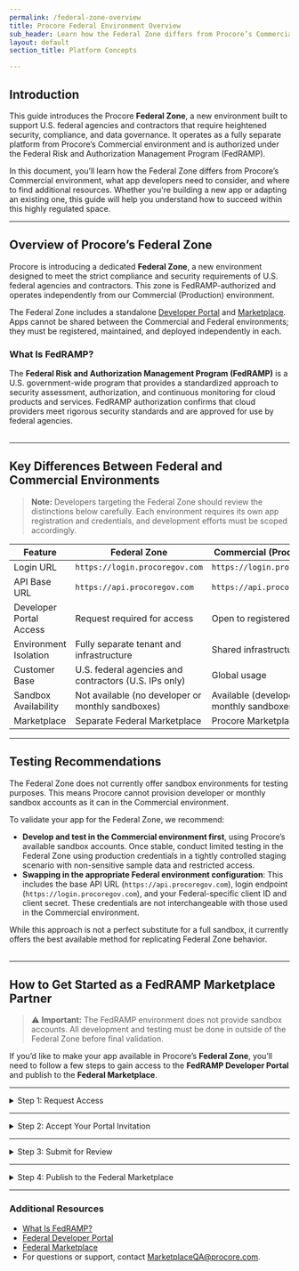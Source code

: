 ```yaml
---
permalink: /federal-zone-overview
title: Procore Federal Environment Overview
sub_header: Learn how the Federal Zone differs from Procore’s Commercial environment and what developers need to know.
layout: default
section_title: Platform Concepts

---
```


## Introduction
This guide introduces the Procore **Federal Zone**, a new environment built to support U.S. federal agencies and contractors that require heightened security, compliance, and data governance. It operates as a fully separate platform from Procore’s Commercial environment and is authorized under the Federal Risk and Authorization Management Program (FedRAMP).

In this document, you’ll learn how the Federal Zone differs from Procore’s Commercial environment, what app developers need to consider, and where to find additional resources. Whether you're building a new app or adapting an existing one, this guide will help you understand how to succeed within this highly regulated space.

***

## Overview of Procore’s Federal Zone
Procore is introducing a dedicated **Federal Zone**, a new environment designed to meet the strict compliance and security requirements of U.S. federal agencies and contractors. This zone is FedRAMP-authorized and operates independently from our Commercial (Production) environment.

The Federal Zone includes a standalone <a target="_blank" href="https://developers.procoregov.com/">Developer Portal</a> and <a target="_blank" href="https://marketplace.procoregov.com/">Marketplace</a>. Apps cannot be shared between the Commercial and Federal environments; they must be registered, maintained, and deployed independently in each.

### What Is FedRAMP?
The **Federal Risk and Authorization Management Program (FedRAMP)** is a U.S. government-wide program that provides a standardized approach to security assessment, authorization, and continuous monitoring for cloud products and services. FedRAMP authorization confirms that cloud providers meet rigorous security standards and are approved for use by federal agencies.
<br><br>

***
## Key Differences Between Federal and Commercial Environments
> **Note:** Developers targeting the Federal Zone should review the distinctions below carefully. Each environment requires its own app registration and credentials, and development efforts must be scoped accordingly.
<div class="details-bottom-spacing"></div>


| Feature                     | Federal Zone                                            | Commercial (Production)                   |
|-----------------------------|---------------------------------------------------------|-------------------------------------------|
| Login URL                   | `https://login.procoregov.com`                          | `https://login.procore.com`               |
| API Base URL                | `https://api.procoregov.com`                            | `https://api.procore.com/`                |
| Developer Portal Access     | Request required for access                             | Open to registered users                  |
| Environment Isolation       | Fully separate tenant and infrastructure                | Shared infrastructure                     |
| Customer Base               | U.S. federal agencies and contractors (U.S. IPs only)   | Global usage                              |
| Sandbox Availability        | Not available (no developer or monthly sandboxes)       | Available (developer and monthly sandboxes) |
| Marketplace                 | Separate Federal Marketplace                            | Procore Marketplace                       |

<div class="details-bottom-spacing"></div>

***

## Testing Recommendations
The Federal Zone does not currently offer sandbox environments for testing purposes. This means Procore cannot provision developer or monthly sandbox accounts as it can in the Commercial environment.

To validate your app for the Federal Zone, we recommend:
- **Develop and test in the Commercial environment first**, using Procore’s available sandbox accounts. Once stable, conduct limited testing in the Federal Zone using production credentials in a tightly controlled staging scenario with non-sensitive sample data and restricted access.
- **Swapping in the appropriate Federal environment configuration**: This includes the base API URL (`https://api.procoregov.com`), login endpoint (`https://login.procoregov.com`), and your Federal-specific client ID and client secret. These credentials are not interchangeable with those used in the Commercial environment.

While this approach is not a perfect substitute for a full sandbox, it currently offers the best available method for replicating Federal Zone behavior.
<br><br>

***

## How to Get Started as a FedRAMP Marketplace Partner

> ⚠️ **Important:** The FedRAMP environment does not provide sandbox accounts. All development and testing must be done in outside of the Federal Zone before final validation.

If you’d like to make your app available in Procore’s **Federal Zone**, you’ll need to follow a few steps to gain access to the **FedRAMP Developer Portal** and publish to the **Federal Marketplace**.

***

<details>
<summary class="collapseListTierOne">Step 1: Request Access</summary>
<p>
    Send an email to <a href="mailto:MarketplaceQA@procore.com">MarketplaceQA@procore.com</a> with the following details:
</p>
<ul>
    <li>Your company name</li>
    <li>Confirmation of your intent to build for FedRAMP</li>
    <li>Contact details for all collaborators who will need access</li>
</ul>
<p>
    Additionally, to qualify for access, you must:
</p>
<ul>
    <li>Already be a Procore Marketplace partner</li>
    <li>Plan to list in the FedRAMP Marketplace</li>
    <li>Provide proof of your FedRAMP status (such as an ATO – Authorization to Operate – or reference to your inclusion on the official FedRAMP Marketplace)</li>
</ul>
</details>

***
<details>
<summary class="collapseListTierOne">Step 2: Accept Your Portal Invitation</summary>
<p>
    Once verified, you’ll receive an email invitation to the <strong>FedRAMP Developer Portal</strong>. Accept the invite, and you’ll be able to begin:
</p>
<ul>
    <li>Building or adapting your app</li>
    <li>Preparing your FedRAMP-specific Marketplace listing</li>
</ul>
</details>

***
<details>
<summary class="collapseListTierOne">Step 3: Submit for Review</summary>
<p>
    When your app is ready, submit it for validation. Procore will review:
</p>
<ul>
    <li>Functionality</li>
    <li>FedRAMP compliance</li>
    <li>Data handling practices</li>
    <li>Your Marketplace listing and documentation</li>
</ul>
</details>

***
<details>
<summary class="collapseListTierOne">Step 4: Publish to the Federal Marketplace</summary>
<p>
    After successful validation, your app will be listed in the <strong>Procore FedRAMP Marketplace</strong> for U.S. federal agencies and contractors.
</p>
</details>

***
### Additional Resources
- <a target="_blank" href="https://www.fedramp.gov/">What Is FedRAMP?</a>
- <a target="_blank" href="https://developers.procoregov.com/">Federal Developer Portal</a>
- <a target="_blank" href="https://marketplace.procoregov.com/">Federal Marketplace</a>
- For questions or support, contact <a href="mailto:marketplaceqa@procore.com">MarketplaceQA@procore.com</a>.